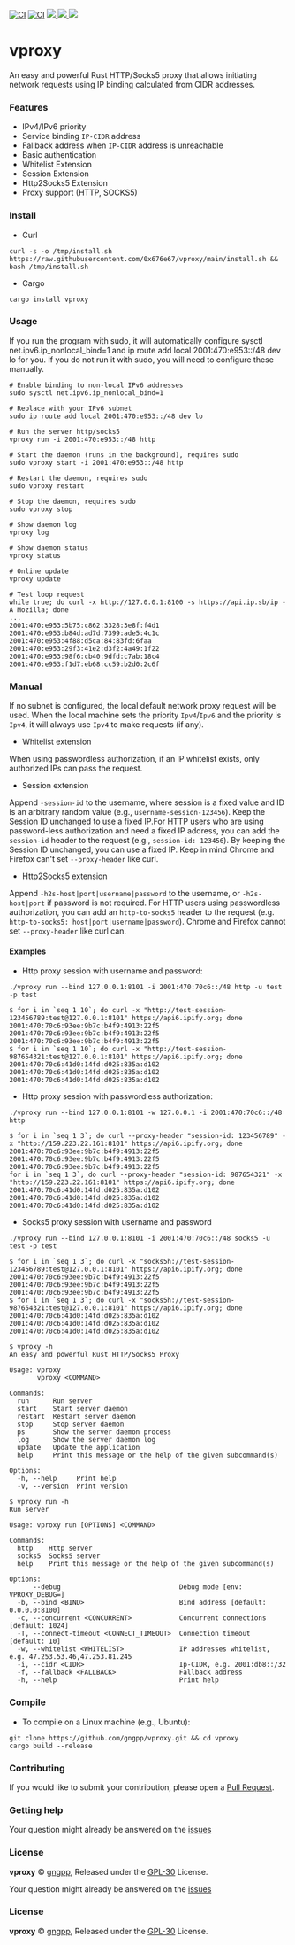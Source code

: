 [![CI](https://github.com/gngpp/vproxy/actions/workflows/ci.yml/badge.svg)](https://github.com/gngpp/vproxy/actions/workflows/ci.yml)
[![CI](https://github.com/gngpp/vproxy/actions/workflows/release.yml/badge.svg)](https://github.com/gngpp/vproxy/actions/workflows/release.yml)
<a target="_blank" href="https://github.com/gngpp/vproxy/blob/main/LICENSE">
<img src="https://img.shields.io/badge/GPL-3.0-blue.svg"/>
</a>
<a href="https://github.com/gngpp/vproxy/releases">
<img src="https://img.shields.io/github/release/gngpp/vproxy.svg?style=flat">
</a>
</a><a href="https://github.com/gngpp/vproxy/releases">
<img src="https://img.shields.io/github/downloads/gngpp/vproxy/total?style=flat">
</a>

# vproxy

An easy and powerful Rust HTTP/Socks5 proxy that allows initiating network requests using IP binding calculated from CIDR addresses.

### Features

- IPv4/IPv6 priority
- Service binding `IP-CIDR` address
- Fallback address when `IP-CIDR` address is unreachable
- Basic authentication
- Whitelist Extension
- Session Extension
- Http2Socks5 Extension
- Proxy support (HTTP, SOCKS5)

### Install

- Curl

```shell
curl -s -o /tmp/install.sh https://raw.githubusercontent.com/0x676e67/vproxy/main/install.sh && bash /tmp/install.sh
```

- Cargo

```shell
cargo install vproxy
```

### Usage

If you run the program with sudo, it will automatically configure sysctl net.ipv6.ip_nonlocal_bind=1 and ip route add local 2001:470:e953::/48 dev lo for you. If you do not run it with sudo, you will need to configure these manually.

```shell
# Enable binding to non-local IPv6 addresses
sudo sysctl net.ipv6.ip_nonlocal_bind=1

# Replace with your IPv6 subnet
sudo ip route add local 2001:470:e953::/48 dev lo

# Run the server http/socks5
vproxy run -i 2001:470:e953::/48 http

# Start the daemon (runs in the background), requires sudo
sudo vproxy start -i 2001:470:e953::/48 http

# Restart the daemon, requires sudo
sudo vproxy restart

# Stop the daemon, requires sudo
sudo vproxy stop

# Show daemon log
vproxy log

# Show daemon status
vproxy status

# Online update
vproxy update

# Test loop request
while true; do curl -x http://127.0.0.1:8100 -s https://api.ip.sb/ip -A Mozilla; done
...
2001:470:e953:5b75:c862:3328:3e8f:f4d1
2001:470:e953:b84d:ad7d:7399:ade5:4c1c
2001:470:e953:4f88:d5ca:84:83fd:6faa
2001:470:e953:29f3:41e2:d3f2:4a49:1f22
2001:470:e953:98f6:cb40:9dfd:c7ab:18c4
2001:470:e953:f1d7:eb68:cc59:b2d0:2c6f

```

### Manual

If no subnet is configured, the local default network proxy request will be used. When the local machine sets the priority `Ipv4`/`Ipv6` and the priority is `Ipv4`, it will always use `Ipv4` to make requests (if any).

- Whitelist extension

When using passwordless authorization, if an IP whitelist exists, only authorized IPs can pass the request.

- Session extension

Append `-session-id` to the username, where session is a fixed value and ID is an arbitrary random value (e.g., `username-session-123456`). Keep the Session ID unchanged to use a fixed IP.For HTTP users who are using password-less authorization and need a fixed IP address, you can add the `session-id` header to the request (e.g., `session-id: 123456`). By keeping the Session ID unchanged, you can use a fixed IP. Keep in mind Chrome and Firefox can't set `--proxy-header` like curl.

- Http2Socks5 extension

Append `-h2s-host|port|username|password` to the username, or `-h2s-host|port` if password is not required. For HTTP users using passwordless authorization, you can add an `http-to-socks5` header to the request (e.g. `http-to-socks5: host|port|username|password`). Chrome and Firefox cannot set `--proxy-header` like curl can.

#### Examples

- Http proxy session with username and password:

```shell
./vproxy run --bind 127.0.0.1:8101 -i 2001:470:70c6::/48 http -u test -p test

$ for i in `seq 1 10`; do curl -x "http://test-session-123456789:test@127.0.0.1:8101" https://api6.ipify.org; done
2001:470:70c6:93ee:9b7c:b4f9:4913:22f5
2001:470:70c6:93ee:9b7c:b4f9:4913:22f5
2001:470:70c6:93ee:9b7c:b4f9:4913:22f5
$ for i in `seq 1 10`; do curl -x "http://test-session-987654321:test@127.0.0.1:8101" https://api6.ipify.org; done
2001:470:70c6:41d0:14fd:d025:835a:d102
2001:470:70c6:41d0:14fd:d025:835a:d102
2001:470:70c6:41d0:14fd:d025:835a:d102
```

- Http proxy session with passwordless authorization:

```shell
./vproxy run --bind 127.0.0.1:8101 -w 127.0.0.1 -i 2001:470:70c6::/48 http

$ for i in `seq 1 3`; do curl --proxy-header "session-id: 123456789" -x "http://159.223.22.161:8101" https://api6.ipify.org; done
2001:470:70c6:93ee:9b7c:b4f9:4913:22f5
2001:470:70c6:93ee:9b7c:b4f9:4913:22f5
2001:470:70c6:93ee:9b7c:b4f9:4913:22f5
for i in `seq 1 3`; do curl --proxy-header "session-id: 987654321" -x "http://159.223.22.161:8101" https://api6.ipify.org; done
2001:470:70c6:41d0:14fd:d025:835a:d102
2001:470:70c6:41d0:14fd:d025:835a:d102
2001:470:70c6:41d0:14fd:d025:835a:d102
```

- Socks5 proxy session with username and password

```shell
./vproxy run --bind 127.0.0.1:8101 -i 2001:470:70c6::/48 socks5 -u test -p test

$ for i in `seq 1 3`; do curl -x "socks5h://test-session-123456789:test@127.0.0.1:8101" https://api6.ipify.org; done
2001:470:70c6:93ee:9b7c:b4f9:4913:22f5
2001:470:70c6:93ee:9b7c:b4f9:4913:22f5
2001:470:70c6:93ee:9b7c:b4f9:4913:22f5
$ for i in `seq 1 3`; do curl -x "socks5h://test-session-987654321:test@127.0.0.1:8101" https://api6.ipify.org; done
2001:470:70c6:41d0:14fd:d025:835a:d102
2001:470:70c6:41d0:14fd:d025:835a:d102
2001:470:70c6:41d0:14fd:d025:835a:d102

```

```shell
$ vproxy -h
An easy and powerful Rust HTTP/Socks5 Proxy

Usage: vproxy
       vproxy <COMMAND>

Commands:
  run      Run server
  start    Start server daemon
  restart  Restart server daemon
  stop     Stop server daemon
  ps       Show the server daemon process
  log      Show the server daemon log
  update   Update the application
  help     Print this message or the help of the given subcommand(s)

Options:
  -h, --help     Print help
  -V, --version  Print version

$ vproxy run -h
Run server

Usage: vproxy run [OPTIONS] <COMMAND>

Commands:
  http    Http server
  socks5  Socks5 server
  help    Print this message or the help of the given subcommand(s)

Options:
      --debug                              Debug mode [env: VPROXY_DEBUG=]
  -b, --bind <BIND>                        Bind address [default: 0.0.0.0:8100]
  -c, --concurrent <CONCURRENT>            Concurrent connections [default: 1024]
  -T, --connect-timeout <CONNECT_TIMEOUT>  Connection timeout [default: 10]
  -w, --whitelist <WHITELIST>              IP addresses whitelist, e.g. 47.253.53.46,47.253.81.245
  -i, --cidr <CIDR>                        Ip-CIDR, e.g. 2001:db8::/32
  -f, --fallback <FALLBACK>                Fallback address
  -h, --help                               Print help
```

### Compile

- To compile on a Linux machine (e.g., Ubuntu):

```shell
git clone https://github.com/gngpp/vproxy.git && cd vproxy
cargo build --release
```

### Contributing

If you would like to submit your contribution, please open a [Pull Request](https://github.com/gngpp/vproxy/pulls).

### Getting help

Your question might already be answered on the [issues](https://github.com/gngpp/vproxy/issues)

### License

**vproxy** © [gngpp](https://github.com/gngpp), Released under the [GPL-30](./LICENSE) License.

Your question might already be answered on the [issues](https://github.com/gngpp/vproxy/issues)

### License

**vproxy** © [gngpp](https://github.com/gngpp), Released under the [GPL-30](./LICENSE) License.
